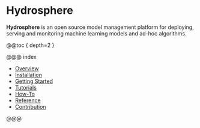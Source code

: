 # Hydrosphere

__Hydrosphere__ is an open source model management platform for deploying, serving and monitoring machine learning models and ad-hoc algorithms. 

@@toc { depth=2 }

@@@ index

* [Overview](overview/index.md)
* [Installation](install/index.md)
* [Getting Started](getting-started/index.md)
* [Tutorials](tutorials/index.md)
* [How-To](how-to/index.md)
* [Reference](reference/index.md)
* [Contribution](contribution.md)

@@@
